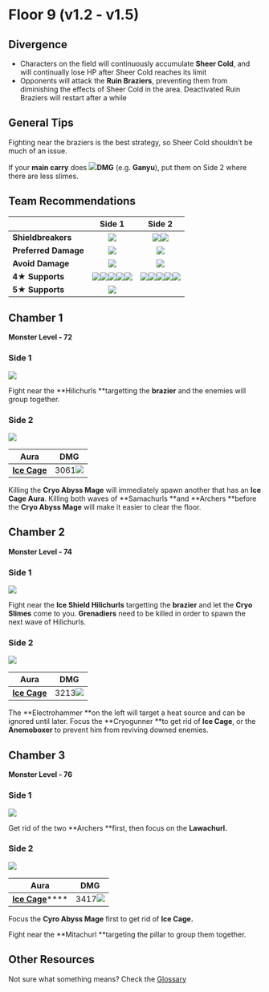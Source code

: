 # Floor 9 (v1.2 - v1.5)

## Divergence

* Characters on the field will continuously accumulate **Sheer Cold**, and will continually lose HP after Sheer Cold reaches its limit
* Opponents will attack the **Ruin Braziers**, preventing them from diminishing the effects of Sheer Cold in the area. Deactivated Ruin Braziers will restart after a while

## General Tips

Fighting near the braziers is the best strategy, so Sheer Cold shouldn't be much of an issue.

If your **main carry** does ![](../../.gitbook/assets/cryo_small.png)**DMG** (e.g. **Ganyu**), put them on Side 2 where there are less slimes.

## Team Recommendations

|                      |                                                                                                                               Side 1                                                                                                                              |                                                                                                                               Side 2                                                                                                                              |
| -------------------- | :---------------------------------------------------------------------------------------------------------------------------------------------------------------------------------------------------------------------------------------------------------------: | :---------------------------------------------------------------------------------------------------------------------------------------------------------------------------------------------------------------------------------------------------------------: |
| **Shieldbreakers**   |                                                                                                             ![](../../.gitbook/assets/pyro_small.png)                                                                                                             |                                                                                        ![](../../.gitbook/assets/pyro_small.png)![](../../.gitbook/assets/cryo_small.png)                                                                                         |
| **Preferred Damage** |                                                                                                             ![](../../.gitbook/assets/pyro_small.png)                                                                                                             |                                                                                                             ![](../../.gitbook/assets/pyro_small.png)                                                                                                             |
| **Avoid Damage**     |                                                                                                             ![](../../.gitbook/assets/cryo_small.png)                                                                                                             |                                                                                                             ![](../../.gitbook/assets/cryo_small.png)                                                                                                             |
| **4**★ **Supports**  | ![](../../.gitbook/assets/ui_avataricon_amber.png)![](../../.gitbook/assets/ui_avataricon_bennett.png)![](../../.gitbook/assets/ui_avataricon_diona.png)![](../../.gitbook/assets/ui_avataricon_xiangling.png)![](../../.gitbook/assets/ui_avataricon_xinyan.png) | ![](../../.gitbook/assets/ui_avataricon_amber.png)![](../../.gitbook/assets/ui_avataricon_bennett.png)![](../../.gitbook/assets/ui_avataricon_diona.png)![](../../.gitbook/assets/ui_avataricon_xiangling.png)![](../../.gitbook/assets/ui_avataricon_xinyan.png) |
| **5**★ **Supports**  |                                                                                                        ![](../../.gitbook/assets/ui_avataricon_venti.png)                                                                                                         |                                                                                                                                                                                                                                                                   |

## Chamber 1

**Monster Level - 72**

### Side 1

![](../../.gitbook/assets/9-1-1.png)

Fight near the **Hilichurls **targetting the **brazier** and the enemies will group together.

### Side 2

![](../../.gitbook/assets/9-1-2.png)

| Aura                                                      | DMG                                           |
| --------------------------------------------------------- | --------------------------------------------- |
| ****[**Ice Cage**](../../mechanics/auras/ice-cage.md)**** | 3061![](../../.gitbook/assets/cryo_small.png) |

Killing the **Cryo Abyss Mage** will immediately spawn another that has an **Ice Cage Aura**. Killing both waves of **Samachurls **and **Archers **before the **Cryo Abyss Mage** will make it easier to clear the floor.

## **Chamber 2**

**Monster Level - 74**

### Side 1

![](../../.gitbook/assets/9-2-1.png)

Fight near the **Ice Shield Hilichurls** targetting the **brazier** and let the **Cryo Slimes** come to you. **Grenadiers** need to be killed in order to spawn the next wave of Hilichurls.

### Side 2

![](../../.gitbook/assets/9-2-2.png)

| Aura                                                      | DMG                                           |
| --------------------------------------------------------- | --------------------------------------------- |
| ****[**Ice Cage**](../../mechanics/auras/ice-cage.md)**** | 3213![](../../.gitbook/assets/cryo_small.png) |

The **Electrohammer **on the left will target a heat source and can be ignored until later. Focus the **Cryogunner **to get rid of **Ice Cage**, or the **Anemoboxer** to prevent him from reviving downed enemies.

## **Chamber 3**

**Monster Level - 76**

### Side 1

![](../../.gitbook/assets/9-3-1.png)

Get rid of the two **Archers **first, then focus on the **Lawachurl.**

### Side 2

![](../../.gitbook/assets/9-3-2.png)

| Aura                                                  | DMG                                           |
| ----------------------------------------------------- | --------------------------------------------- |
| [**Ice Cage**](../../mechanics/auras/ice-cage.md)**** | 3417![](../../.gitbook/assets/cryo_small.png) |

Focus the **Cyro Abyss Mage** first to get rid of **Ice Cage.**

Fight near the **Mitachurl **targeting the pillar to group them together.

## Other Resources

Not sure what something means? Check the [Glossary](../../floors/glossary.md)
